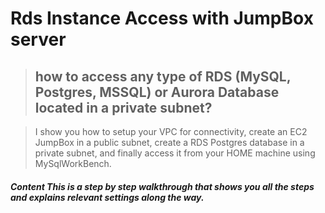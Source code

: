 # Rds Instance Access with JumpBox server

>## how to access any type of RDS (MySQL, Postgres, MSSQL) or Aurora Database located in a private subnet?

 >I show you how to setup your VPC for connectivity, create an EC2 JumpBox in a public subnet, create a RDS Postgres database in a private subnet, and finally access it from your HOME machine using MySqlWorkBench. 
 
 ##### Content This is a step by step walkthrough that shows you all the steps and explains relevant settings along the way. 


